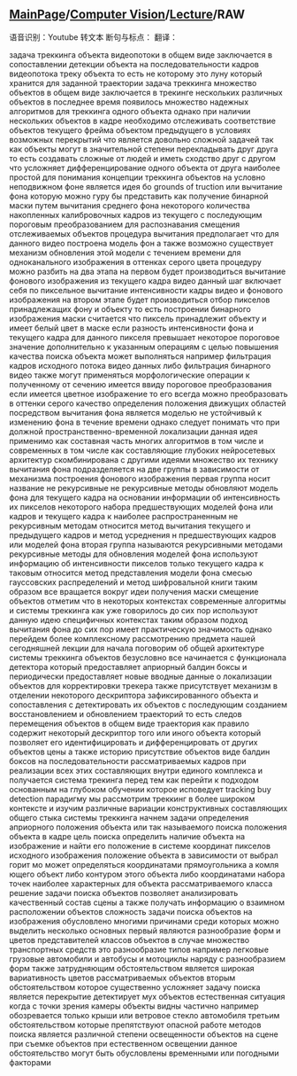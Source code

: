 ## [MainPage](../../index.md)/[Computer Vision](../README.md)/[Lecture](../Lecture.md)/RAW

语音识别：Youtube 转文本
断句与标点：
翻译：

задача треккинга объекта видеопотоки в общем виде заключается в сопоставлении детекции объекта на последовательности кадров видеопотока треку объекта то есть не которому это луну который хранится для заданной траектории задача треккинга множество объектов в общем виде заключается в трекинге нескольких различных объектов в последнее время появилось множество надежных алгоритмов для треккинга одного объекта однако при наличии нескольких объектов в кадре необходимо отслеживать соответствие объектов текущего фрейма объектом предыдущего в условиях возможных перекрытий что является довольно сложной задачей так как объекты могут в значительной степени перекладывать друг друга то есть создавать сложные от людей и иметь сходство друг с другом что усложняет дифференцирование одного объекта от друга наиболее простой для понимания концепции треккинга объектов на условно неподвижном фоне является идея бо grounds of truction или вычитание фона которую можно гуру бы представить как получение бинарной маски путем вычитания среднего фона некоторого количества накопленных калибровочных кадров из текущего с последующим пороговым преобразованием для распознавания смещения отслеживаемых объектов процедура вычитания предполагает что для данного видео построена модель фон а также возможно существует механизм обновления этой модели с течением времени для одноканального изображения в оттенках серого цвета процедуру можно разбить на два этапа на первом будет производиться вычитание фонового изображения из текущего кадра видео данный шаг включает себя по пиксельное вычитание интенсивности кадры видео и фонового изображения на втором этапе будет производиться отбор пикселов принадлежащих фону и объекту то есть построении бинарного изображения маски считается что пиксель принадлежит объекту и имеет белый цвет в маске если разность интенсивности фона и текущего кадра для данного пикселя превышает некоторое пороговое значение дополнительно к указанным операциям с целью повышения качества поиска объекта может выполняться например фильтрация кадров исходного потока видео данных либо фильтрация бинарного видео также могут применяться морфологические операции к полученному от сечению имеется ввиду пороговое преобразования если имеется цветное изображение то его всегда можно преобразовать в оттенки серого качество определения положения движущих областей посредством вычитания фона является моделью не устойчивый к изменению фона в течение времени однако следует понимать что при должной пространственно-временной локализации данная идея применимо как составная часть многих алгоритмов в том числе и современных в том числе как составляющие глубоких нейросетевых архитектур скомбинирована с другими идеями множество их технику вычитания фона подразделяется на две группы в зависимости от механизма построения фонового изображения первая группа носит название не рекурсивные не рекурсивные методы обновляют модель фона для текущего кадра на основании информации об интенсивность их пикселов некоторого набора предшествующих моделей фона или кадров и текущего кадра к наиболее распространенным не рекурсивным методам относится метод вычитания текущего и предыдущего кадров и метод усреднения н предшествующих кадров или моделей фона вторая группа называются рекурсивными методами рекурсивные методы для обновления моделей фона используют информацию об интенсивности пикселов только текущего кадра к таковым относится метод представления модели фона смесью гауссовских распределений и метод шифровальной книги таким образом все вращается вокруг идеи получения маски смещение объектов отметим что в некоторых контекстах современные алгоритмы и системы треккинга как уже говорилось до сих пор используют данную идею специфичных контекстах таким образом подход вычитания фона до сих пор имеет практическую значимость однако перейдем более комплексному рассмотрению предмета нашей сегодняшней лекции для начала поговорим об общей архитектуре системы треккинга объектов безусловно все начинается с функционала детектора который предоставляет априорный балдин боксы и периодически предоставляет новые вводные данные о локализации объектов для корректировки трекера также присутствует механизм в отделении некоторого дескриптора зафиксированного объекта и сопоставления с детектировать их объектов с последующим созданием восстановлением и обновлением траекторий то есть следов перемещения объектов в общем виде траектория как правило содержит некоторый дескриптор того или иного объекта который позволяет его идентифицировать и дифференцировать от других объектов цены а также историю присутствие объектов виде балдин боксов на последовательности рассматриваемых кадров при реализации всех этих составляющих внутри единого комплекса и получается система трекинга перед тем как перейти к подходом основанным на глубоком обучении которое исповедует tracking buy detection парадигму мы рассмотрим треккинг в более широком контексте и изучим различные вариации конструктивных составляющих общего стыка системы треккинга начнем задачи определения априорного положения объекта или так называемого поиска положения объекта в кадре цель поиска определить наличие объекта на изображение и найти его положение в системе координат пикселов исходного изображения положение объекта в зависимости от выбрал горит мо может определяться координатами прямоугольника а комля ющего объект либо контуром этого объекта либо координатами набора точек наиболее характерных для объекта рассматриваемого класса решение задачи поиска объектов позволяет анализировать качественный состав сцены а также получать информацию о взаимном расположении объектов сложность задачи поиска объектов на изображения обусловлено многими причинами среди которых можно выделить несколько основных первый являются разнообразие форм и цветов представителей классов объектов в случае множество транспортных средств это разнообразие типов например легковые грузовые автомобили и автобусы и мотоциклы наряду с разнообразием форм также затрудняющим обстоятельством является широкая вариативность цветов рассматриваемых объектов вторым обстоятельством которое существенно усложняет задачу поиска является перекрытие детектирует мух объектов естественная ситуация когда с точки зрения камеры объекты видны частично например обозревается только крыши или ветровое стекло автомобиля третьим обстоятельством которые препятствуют опасной работе методов поиска является различной степени освещенности объектов на сцене при съемке объектов при естественном освещении данное обстоятельство могут быть обусловлены временными или погодными факторами 